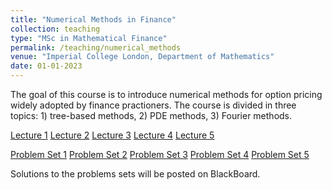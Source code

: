 ```yaml
---
title: "Numerical Methods in Finance"
collection: teaching
type: "MSc in Mathematical Finance"
permalink: /teaching/numerical_methods
venue: "Imperial College London, Department of Mathematics"
date: 01-01-2023
---
```

 


The goal of this course is to introduce numerical methods for option pricing widely adopted by finance practioners. The course is divided in three topics: 1) tree-based methods, 2) PDE methods, 3) Fourier methods. 

<a href="../files/numerical_methods_lecture1.pdf" target="_blank">Lecture 1</a>
<a href="../files/numerical_methods_lecture2.pdf" target="_blank">Lecture 2</a>
<a href="../files/numerical_methods_lecture3.pdf" target="_blank">Lecture 3</a>
<a href="../files/numerical_methods_lecture4.pdf" target="_blank">Lecture 4</a>
<a href="../files/numerical_methods_lecture5.pdf" target="_blank">Lecture 5</a>

<a href="../files/ps1_nm.pdf" target="_blank">Problem Set 1</a>
<a href="../files/ps2_nm.pdf" target="_blank">Problem Set 2</a>
<a href="../files/ps3_nm.pdf" target="_blank">Problem Set 3</a>
<a href="../files/ps4_nm.pdf" target="_blank">Problem Set 4</a>
<a href="../files/ps5_nm.pdf" target="_blank">Problem Set 5</a>

Solutions to the problems sets will be posted on BlackBoard.
